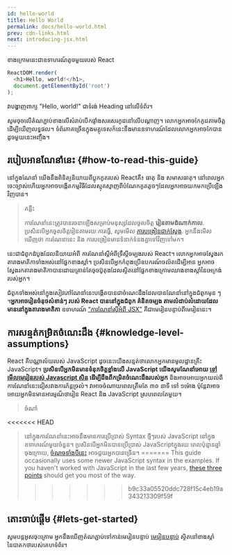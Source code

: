 ```yaml
---
id: hello-world
title: Hello World
permalink: docs/hello-world.html
prev: cdn-links.html
next: introducing-jsx.html
---
```


ខាងក្រោមនេះជាឧទាហរណ៍តូចមួយរបស់ React

```js
ReactDOM.render(
  <h1>Hello, world!</h1>,
  document.getElementById('root')
);
```

វាបង្ហាញពាក្យ "Hello, world!" ជាទំរង់ Heading នៅលើទំព័រ។

[](codepen://hello-world)

សូមចុចលើតំណភ្ជាប់ខាងលើសំរាប់បើកផ្ទាំងសរសេរកូដនៅលើបណ្តាញ។ លោកអ្នកអាចកែកូដតាមចិត្ត ដើម្បីឃើញលទ្ធផល។ ទំព័រភាគច្រើនក្នុងមគ្គុទេសក៍នេះនឹងមានឧទាហរណ៍ដែលលោកអ្នកអាចកែបាន ដូចមួយនេះអញ្ចឹង។


## របៀបអានណែនាំនេះ {#how-to-read-this-guide}

នៅក្នុងណែនាំ យើងនឹងពិនិត្យនិយាយពីប្លុកកូតរបស់ Reactគឺ៖ ធាតុ និង សមាសធាតុ។ នៅ​ពេល​អ្នក​ចេះ​ច្បាស់​ហើយ​​ អ្នកអាចបង្កើតកម្មវិធីដែល​ស្មុគស្មាញ​ពីបំណែកកូតតូចៗដែលអ្នកអាច​យកមកប្រើឡើងវិញបាន។


>គន្លឺះ
>
>ការណែនាំនេះត្រូវបានរចនាឡើងសម្រាប់មនុស្សដែលចូលចិត្ត **រៀនតាមដំណាក់កាល**. ប្រសិនបើអ្នកចូលចិត្តរៀនតាមរយៈការធ្វើ, សូមមើល [ការបង្រៀនជាក់ស្តែង](/tutorial/tutorial.html). អ្នកនឹងមើលឃើញថា ការណែនានេះ និង ការបង្រៀនមានទំនាក់ទំនងគ្នាទៅវិញទៅមក។

នេះជាជំពូកដំបូង​ដែលនិយាយអំពី ការណែនាំស្តីអំពីទ្រឹស្តីចម្បងរបស់ React។ លោកអ្នកអាចស្វែងរកតារាងមាតិកាទាំងអស់នៅផ្នែកខាងស្តាំ។ ប្រសិនបើអ្នកកំពុងប្រើឧបករណ៍ចល័តដើម្បីអាន អ្នកអាចស្វែងរកតារាងមាតិកាបាន​ដោយគ្រាន់តែចុច​ប៊ូតុងដែលស្ថិតនៅផ្នែកខាងក្រោមឈាងខាងស្តាំនៃអេក្រង់របស់អ្នក។

ជំពូកទាំងអស់នៅក្នុងសៀវភៅណែនាំនេះបង្កើតបានជាចំណេះដឹងដែលបានណែនាំនៅក្នុងជំពូកមុន ៗ​ ។ **​អ្នកអាចរៀនចំនុចសំខាន់ៗ​ របស់​ React បាននៅក្នុង​ជំពូក​ គំនិតចម្បង តាមលំដាប់លំដោយដែលមាននៅក្នុងតារាងមាតិកា** ឧទាហរណ៍​ [“ការណែនាំស្តីអំពី JSX”](/docs/introducing-jsx.html) គឺជាមេរៀនបន្ទាប់ពីមេរៀននេះ។

## ការសន្មត់កម្រិតចំណេះដឹង {#knowledge-level-assumptions}

React គឺបណ្ណាល័យរបស់ JavaScript ដូចនេះយើងសន្មត់ថាលោកអ្នកមានមូលដ្ឋានគ្រឺះ JavaScript។ **ប្រសិនបើអ្នកមិនមានទំនុកចិត្តខ្លាំងលើ JavaScript យើងសូមណែនាំអោយ [ទៅមើលមេរៀនរបស់ Javascript សិន](https://developer.mozilla.org/en-US/docs/Web/JavaScript/A_re-introduction_to_JavaScript) ដើម្បីដឹងពីកម្រិតចំណេះដឹងរបស់អ្នក** និងអាចអោយអ្នកយល់ពីការណែនាំនេះជៀសវាងការភ័ន្តច្រលំ។ វាអាចចំណាយពេលត្រឹមតែ ៣០ នាទី ទៅ ១ម៉ោង ប៉ុន្តែវាអាចអោយអ្នកមិនមានអារម្មណ៏ថារៀន React និង​ JavaScript ស្របពេលតែមួយ។

>ចំណាំ
>
<<<<<<< HEAD
>នៅក្នុង​ការ​ណែនាំ​នេះអាចនឹង​មានការ​ប្រើ​ប្រាស់​ Syntax ថ្មីៗ​របស់ JavaScript នៅក្នុងឧទាហរណ៍​មួយចំនួន។ ប្រសិនបើអ្នកមិនបាន​ប្រើប្រាស់ JavaScript​ ក្នុងរយៈពេលប៉ុន្មានឆ្នាំ​ចុងក្រោយ, [ចំណុចទាំងបីនេះ](https://gist.github.com/gaearon/683e676101005de0add59e8bb345340c) អាចជួយអ្នកបានច្រើន។
=======
>This guide occasionally uses some newer JavaScript syntax in the examples. If you haven't worked with JavaScript in the last few years, [these three points](https://gist.github.com/gaearon/683e676101005de0add59e8bb345340c) should get you most of the way.
>>>>>>> b9c33a05520ddc728f15c4eb19a343213309f59f


## តោះចាប់ផ្តើម {#lets-get-started}

សូមបន្តអូសចុះក្រោម អ្នក​នឹង​ឃើញតំណភ្ជាប់ទៅកាន់មេរៀនបន្ទាប់ [មេរៀនបន្ទាប់](/docs/introducing-jsx.html) ស្ថិតនៅខាងស្តាំនៃបាតកថារបស់គេហទំព័រ។


